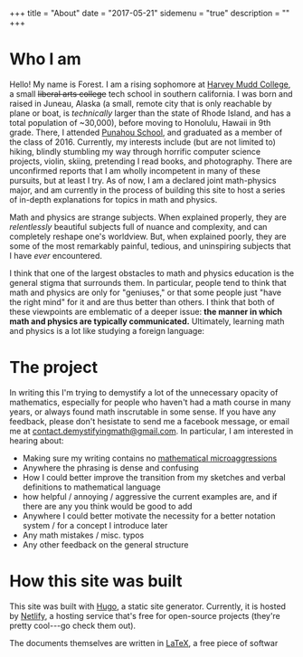 +++
title = "About"
date = "2017-05-21"
sidemenu = "true"
description = ""
+++
# Who I am
Hello!  My name is Forest.  I am a rising sophomore at [Harvey Mudd College](https://www.hmc.edu), a small ~~liberal arts college~~ tech school in southern california.  I was born and raised in Juneau, Alaska (a small, remote city that is only reachable by plane or boat, is *technically* larger than the state of Rhode Island, and has a total population of ~30,000), before moving to Honolulu, Hawaii in 9th grade.  There, I attended [Punahou School](https://www.punahou.edu/), and graduated as a member of the class of 2016.  Currently, my interests include (but are not limited to) hiking, blindly stumbling my way through horrific computer science projects, violin, skiing, pretending I read books, and photography.  There are unconfirmed reports that I am wholly incompetent in many of these pursuits, but at least I try.  As of now, I am a declared joint math-physics major, and am currently in the process of building this site to host a series of in-depth explanations for topics in math and physics.  

Math and physics are strange subjects.  When explained properly, they are *relentlessly* beautiful subjects full of nuance and complexity, and can completely reshape one's worldview.  But, when explained poorly, they are some of the most remarkably painful, tedious, and uninspiring subjects that I have *ever* encountered.  

I think that one of the largest obstacles to math and physics education is the general stigma that surrounds them.  In particular, people tend to think that math and physics are only for "geniuses," or that some people just "have the right mind" for it and are thus better than others.  I think that both of these viewpoints are emblematic of a deeper issue: **the manner in which math and physics are typically communicated.**  Ultimately, learning math and physics is a lot like studying a foreign language: 






# The project
In writing this I'm trying to demystify a lot of the unnecessary opacity of mathematics, especially for people who haven't had a math course in many years, or always found math inscrutable in some sense.  If you have any feedback, please don't hesistate to send me a facebook message, or email me at <contact.demystifyingmath@gmail.com>.  In particular, I am interested in hearing about:

* Making sure my writing contains no [mathematical microaggressions](https://www.dropbox.com/s/g9igfzl5u55lvyj/Su_Mathematical%20Microaggressions.pdf?dl=0)
* Anywhere the phrasing is dense and confusing
* How I could better improve the transition from my sketches and verbal definitions to mathematical language
* how helpful / annoying / aggressive the current examples are, and if there are any you think would be good to add
* Anywhere I could better motivate the necessity for a better notation system / for a concept I introduce later
* Any math mistakes / misc. typos
* Any other feedback on the general structure

# How this site was built
This site was built with [Hugo](https://gohugo.io/), a static site generator.  Currently, it is hosted by [Netlify](https://www.netlify.com/), a hosting service that's free for open-source projects (they're pretty cool---go check them out).  

The documents themselves are written in [LaTeX](https://latex-project.org/), a free piece of softwar